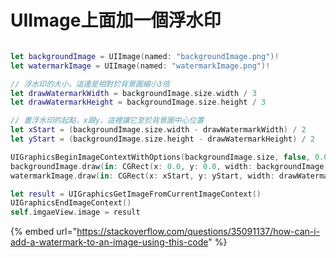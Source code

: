 # UIImage上面加一個浮水印

```swift

let backgroundImage = UIImage(named: "backgroundImage.png")!
let watermarkImage = UIImage(named: "watermarkImage.png")!

// 浮水印的大小，這邊是相對於背景圖縮小3倍
let drawWatermarkWidth = backgroundImage.size.width / 3
let drawWatermarkHeight = backgroundImage.size.height / 3

// 畫浮水印的起點，x跟y，這裡讓它至於背景圖中心位置
let xStart = (backgroundImage.size.width - drawWatermarkWidth) / 2
let yStart = (backgroundImage.size.height - drawWatermarkHeight) / 2

UIGraphicsBeginImageContextWithOptions(backgroundImage.size, false, 0.0)
backgroundImage.draw(in: CGRect(x: 0.0, y: 0.0, width: backgroundImage.size.width, height: backgroundImage.size.height))
watermarkImage.draw(in: CGRect(x: xStart, y: yStart, width: drawWatermarkWidth, height: drawWatermarkHeight))

let result = UIGraphicsGetImageFromCurrentImageContext()
UIGraphicsEndImageContext()
self.imgaeView.image = result

```

{% embed url="https://stackoverflow.com/questions/35091137/how-can-i-add-a-watermark-to-an-image-using-this-code" %}



